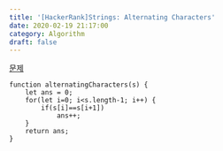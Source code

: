 ```yaml
---
title: '[HackerRank]Strings: Alternating Characters'
date: 2020-02-19 21:17:00
category: Algorithm
draft: false
---
```


[문제](https://www.hackerrank.com/challenges/alternating-characters/problem?h_l=interview&playlist_slugs%5B%5D=interview-preparation-kit&playlist_slugs%5B%5D=strings)

```cpp{3}
function alternatingCharacters(s) {
    let ans = 0;
    for(let i=0; i<s.length-1; i++) {
        if(s[i]==s[i+1])
            ans++;
    }
    return ans;
}
```
